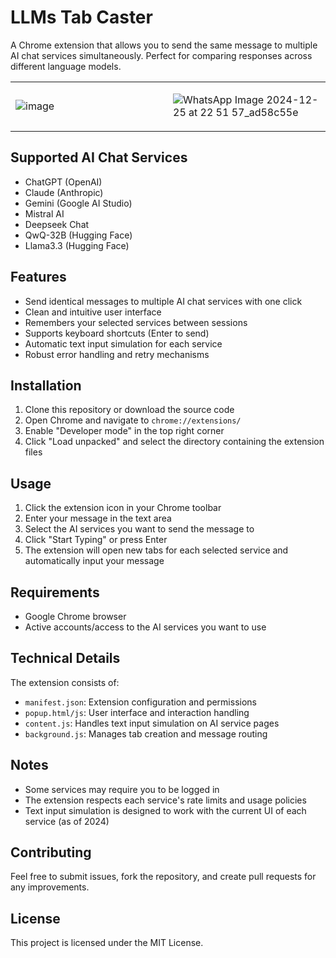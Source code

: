 # LLMs Tab Caster

A Chrome extension that allows you to send the same message to multiple AI chat services simultaneously. Perfect for comparing responses across different language models.


<table>
<tr>
<td width="50%">

![image](https://github.com/user-attachments/assets/7063458f-476c-400d-b118-bf4942b814c8)

</td>
<td width="50%">

![WhatsApp Image 2024-12-25 at 22 51 57_ad58c55e](https://github.com/user-attachments/assets/426715a7-e3f3-4413-bd31-0e5e8761c771)

</td>
</tr>
</table>

## Supported AI Chat Services

- ChatGPT (OpenAI)
- Claude (Anthropic)
- Gemini (Google AI Studio)
- Mistral AI
- Deepseek Chat
- QwQ-32B (Hugging Face)
- Llama3.3 (Hugging Face)

## Features

- Send identical messages to multiple AI chat services with one click
- Clean and intuitive user interface
- Remembers your selected services between sessions
- Supports keyboard shortcuts (Enter to send)
- Automatic text input simulation for each service
- Robust error handling and retry mechanisms

## Installation

1. Clone this repository or download the source code
2. Open Chrome and navigate to `chrome://extensions/`
3. Enable "Developer mode" in the top right corner
4. Click "Load unpacked" and select the directory containing the extension files

## Usage

1. Click the extension icon in your Chrome toolbar
2. Enter your message in the text area
3. Select the AI services you want to send the message to
4. Click "Start Typing" or press Enter
5. The extension will open new tabs for each selected service and automatically input your message

## Requirements

- Google Chrome browser
- Active accounts/access to the AI services you want to use

## Technical Details

The extension consists of:
- `manifest.json`: Extension configuration and permissions
- `popup.html/js`: User interface and interaction handling
- `content.js`: Handles text input simulation on AI service pages
- `background.js`: Manages tab creation and message routing

## Notes

- Some services may require you to be logged in
- The extension respects each service's rate limits and usage policies
- Text input simulation is designed to work with the current UI of each service (as of 2024)

## Contributing

Feel free to submit issues, fork the repository, and create pull requests for any improvements.

## License

This project is licensed under the MIT License. 
